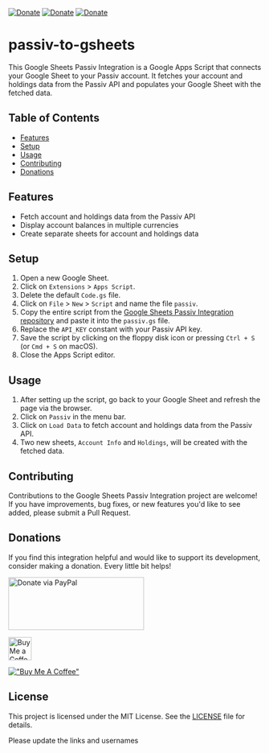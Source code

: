 [![Donate](https://img.shields.io/badge/Donate-PayPal-green.svg)](https://paypal.me/latetedemelon) [![Donate](https://img.shields.io/badge/Donate-Buy%20Me%20a%20Coffee-yellow)](https://buymeacoffee.com/latetedemelon) [![Donate](https://img.shields.io/badge/Donate-Ko--Fi-ff69b4)](https://ko-fi.com/latetedemelon)
# passiv-to-gsheets

This Google Sheets Passiv Integration is a Google Apps Script that connects your Google Sheet to your Passiv account. It fetches your account and holdings data from the Passiv API and populates your Google Sheet with the fetched data.

## Table of Contents

- [Features](#features)
- [Setup](#setup)
- [Usage](#usage)
- [Contributing](#contributing)
- [Donations](#donations)

## Features

- Fetch account and holdings data from the Passiv API
- Display account balances in multiple currencies
- Create separate sheets for account and holdings data

## Setup

1. Open a new Google Sheet.
2. Click on `Extensions` > `Apps Script`.
3. Delete the default `Code.gs` file.
4. Click on `File` > `New` > `Script` and name the file `passiv`.
5. Copy the entire script from the [Google Sheets Passiv Integration repository](https://github.com/latetedemelon/passiv.gs) and paste it into the `passiv.gs` file.
6. Replace the `API_KEY` constant with your Passiv API key.
7. Save the script by clicking on the floppy disk icon or pressing `Ctrl + S` (or `Cmd + S` on macOS).
8. Close the Apps Script editor.

## Usage

1. After setting up the script, go back to your Google Sheet and refresh the page via the browser.
2. Click on `Passiv` in the menu bar.
3. Click on `Load Data` to fetch account and holdings data from the Passiv API.
4. Two new sheets, `Account Info` and `Holdings`, will be created with the fetched data.

## Contributing

Contributions to the Google Sheets Passiv Integration project are welcome! If you have improvements, bug fixes, or new features you'd like to see added, please submit a Pull Request.

## Donations

If you find this integration helpful and would like to support its development, consider making a donation. Every little bit helps!

<a href='https://paypal.me/latetedemelon' target='_blank'><img src="https://github.com/stefan-niedermann/paypal-donate-button/blob/master/paypal-donate-button.png" width="270" height="105" alt='Donate via PayPal' />

<a href='https://ko-fi.com/latetedemelon' target='_blank'><img height='35' style='border:0px;height:46px;' src='https://az743702.vo.msecnd.net/cdn/kofi3.png?v=0' border='0' alt='Buy Me a Coffee at ko-fi.com' />

[!["Buy Me A Coffee"](https://www.buymeacoffee.com/assets/img/custom_images/yellow_img.png)](https://www.buymeacoffee.com/latetedemelon)

## License

This project is licensed under the MIT License. See the [LICENSE](https://github.com/latetedemelon/passiv-to-gsheets/blob/main/LICENSE) file for details.

Please update the links and usernames
